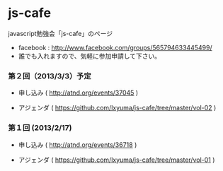 js-cafe
=======

javascript勉強会「js-cafe」のページ

- facebook : http://www.facebook.com/groups/565794633445499/
 - 誰でも入れますので、気軽に参加申請して下さい。

### 第２回（2013/3/3）予定

- 申し込み ( http://atnd.org/events/37045 )

- アジェンダ ( https://github.com/lxyuma/js-cafe/tree/master/vol-02 )

### 第１回 (2013/2/17)

- 申し込み ( http://atnd.org/events/36718 )

- アジェンダ ( https://github.com/lxyuma/js-cafe/tree/master/vol-01 )


